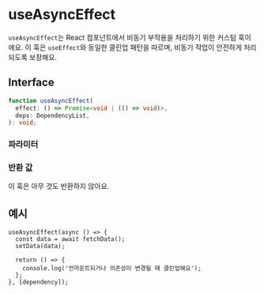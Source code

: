 # useAsyncEffect

`useAsyncEffect`는 React 컴포넌트에서 비동기 부작용을 처리하기 위한 커스텀 훅이에요. 이 훅은 `useEffect`와 동일한 클린업 패턴을 따르며, 비동기 작업이 안전하게 처리되도록 보장해요.

## Interface
```ts
function useAsyncEffect(
  effect: () => Promise<void | (() => void)>,
  deps: DependencyList,
): void;

```

### 파라미터

<Interface
  required
  name="effect"
  type="() => Promise<void | (() => void)>"
  description="<code>useEffect</code> 패턴으로 실행되는 비동기 함수에요. 이 함수는 선택적으로 클린업 함수를 반환할 수 있어요."
/>

<Interface
  name="deps"
  type="DependencyList"
  description="의존성 배열이에요. 이 배열의 어떤 값이 변경되면 효과는 다시 실행돼요. 생략하면, 컴포넌트가 마운트될 때 한 번만 실행돼요."
/>

### 반환 값

이 훅은 아무 것도 반환하지 않아요.

## 예시

```tsx
useAsyncEffect(async () => {
  const data = await fetchData();
  setData(data);

  return () => {
    console.log('언마운트되거나 의존성이 변경될 때 클린업해요');
  };
}, [dependency]);
```
  
